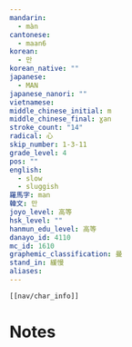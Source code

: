 ```yaml
---
mandarin:
  - màn
cantonese:
  - maan6
korean:
  - 만
korean_native: ""
japanese:
  - MAN
japanese_nanori: ""
vietnamese:
middle_chinese_initial: m
middle_chinese_final: ɣan
stroke_count: "14"
radical: 心
skip_number: 1-3-11
grade_level: 4
pos: ""
english:
  - slow
  - sluggish
羅馬字: man
韓文: 만
joyo_level: 高等
hsk_level: ""
hanmun_edu_level: 高等
danayo_id: 4110
mc_id: 1610
graphemic_classification: 曼
stand_in: 緩慢
aliases:
---
```

```meta-bind-embed
[[nav/char_info]]
```

# Notes
